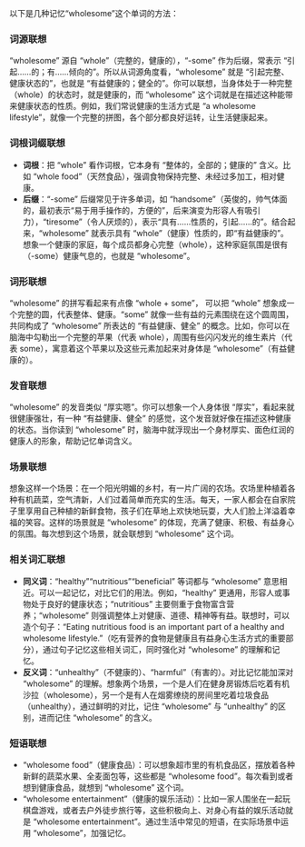 以下是几种记忆“wholesome”这个单词的方法：

### 词源联想
“wholesome” 源自 “whole”（完整的，健康的），“-some” 作为后缀，常表示 “引起……的；有……倾向的”。所以从词源角度看，“wholesome” 就是 “引起完整、健康状态的”，也就是 “有益健康的；健全的”。你可以联想，当身体处于一种完整（whole）的状态时，就是健康的，而 “wholesome” 这个词就是在描述这种能带来健康状态的性质。例如，我们常说健康的生活方式是 “a wholesome lifestyle”，就像一个完整的拼图，各个部分都良好运转，让生活健康起来。

### 词根词缀联想
 - **词根**：把 “whole” 看作词根，它本身有 “整体的，全部的；健康的” 含义。比如 “whole food”（天然食品），强调食物保持完整、未经过多加工，相对健康。
 - **后缀**：“-some” 后缀常见于许多单词，如 “handsome”（英俊的，帅气体面的，最初表示“易于用手操作的，方便的”，后来演变为形容人有吸引力），“tiresome”（令人厌烦的），表示“具有……性质的，引起……的”。结合起来，“wholesome” 就表示具有 “whole”（健康）性质的，即“有益健康的”。想象一个健康的家庭，每个成员都身心完整（whole），这种家庭氛围是很有（-some）健康气息的，也就是 “wholesome”。

### 词形联想
“wholesome” 的拼写看起来有点像 “whole + some”， 可以把 “whole” 想象成一个完整的圆，代表整体、健康。“some” 就像一些有益的元素围绕在这个圆周围，共同构成了 “wholesome” 所表达的 “有益健康、健全” 的概念。比如，你可以在脑海中勾勒出一个完整的苹果（代表 whole），周围有些闪闪发光的维生素片（代表 some），寓意着这个苹果以及这些元素加起来对身体是 “wholesome”（有益健康的）。

### 发音联想
“wholesome” 的发音类似 “厚实嗯”。你可以想象一个人身体很 “厚实”，看起来就很健康强壮，有一种 “有益健康、健全” 的感觉，这个发音就好像在描述这种健康的状态。当你读到 “wholesome” 时，脑海中就浮现出一个身材厚实、面色红润的健康人的形象，帮助记忆单词含义。

### 场景联想
想象这样一个场景：在一个阳光明媚的乡村，有一片广阔的农场。农场里种植着各种有机蔬菜，空气清新，人们过着简单而充实的生活。每天，一家人都会在自家院子里享用自己种植的新鲜食物，孩子们在草地上欢快地玩耍，大人们脸上洋溢着幸福的笑容。这样的场景就是 “wholesome” 的体现，充满了健康、积极、有益身心的氛围。每次想到这个场景，就会联想到 “wholesome” 这个词。

### 相关词汇联想
 - **同义词**：“healthy”“nutritious”“beneficial” 等词都与 “wholesome” 意思相近。可以一起记忆，对比它们的用法。例如，“healthy” 更通用，形容人或事物处于良好的健康状态；“nutritious” 主要侧重于食物富含营养；“wholesome” 则强调整体上对健康、道德、精神等有益。联想时，可以造个句子：“Eating nutritious food is an important part of a healthy and wholesome lifestyle.”（吃有营养的食物是健康且有益身心生活方式的重要部分），通过句子记忆这些相关词汇，同时强化对 “wholesome” 的理解和记忆。
 - **反义词**：“unhealthy”（不健康的）、“harmful”（有害的）。对比记忆能加深对 “wholesome” 的理解。想象两个场景，一个是人们在健身房锻炼后吃着有机沙拉（wholesome），另一个是有人在烟雾缭绕的房间里吃着垃圾食品（unhealthy），通过鲜明的对比，记住 “wholesome” 与 “unhealthy” 的区别，进而记住 “wholesome” 的含义。

### 短语联想
 - “wholesome food”（健康食品）：可以想象超市里的有机食品区，摆放着各种新鲜的蔬菜水果、全麦面包等，这些都是 “wholesome food”。每次看到或者想到健康食品，就想到 “wholesome” 这个词。
 - “wholesome entertainment”（健康的娱乐活动）：比如一家人围坐在一起玩棋盘游戏，或者去户外徒步旅行等，这些积极向上、对身心有益的娱乐活动就是 “wholesome entertainment”。通过生活中常见的短语，在实际场景中运用 “wholesome”，加强记忆。 